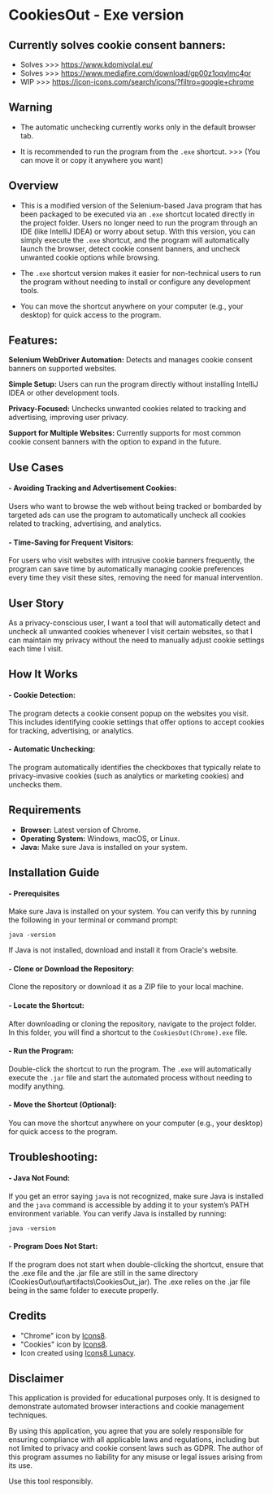 # CookiesOut - Exe version

## Currently solves cookie consent banners:

- Solves >>> https://www.kdomivolal.eu/
- Solves >>> https://www.mediafire.com/download/gp00z1oqvlmc4pr
- WIP >>> https://icon-icons.com/search/icons/?filtro=google+chrome

## Warning

- The automatic unchecking currently works only in the default browser tab. 

- It is recommended to run the program from the `.exe` shortcut. >>> (You can move it or copy it anywhere you want)

## Overview
- This is a modified version of the Selenium-based Java program that has been packaged to be executed via an `.exe` shortcut located directly in the project folder. Users no longer need to run the program through an IDE (like IntelliJ IDEA) or worry about setup. With this version, you can simply execute the `.exe` shortcut, and the program will automatically launch the browser, detect cookie consent banners, and uncheck unwanted cookie options while browsing.

- The `.exe` shortcut version makes it easier for non-technical users to run the program without needing to install or configure any development tools.

- You can move the shortcut anywhere on your computer (e.g., your desktop) for quick access to the program.

## Features:

**Selenium WebDriver Automation:** Detects and manages cookie consent banners on supported websites.

**Simple Setup:** Users can run the program directly without installing IntelliJ IDEA or other development tools.

**Privacy-Focused:** Unchecks unwanted cookies related to tracking and advertising, improving user privacy.

**Support for Multiple Websites:** Currently supports for most common cookie consent banners with the option to expand in the future.

## Use Cases
#### - Avoiding Tracking and Advertisement Cookies:
Users who want to browse the web without being tracked or bombarded by targeted ads can use the program to automatically uncheck all cookies related to tracking, advertising, and analytics.

#### - Time-Saving for Frequent Visitors:
For users who visit websites with intrusive cookie banners frequently, the program can save time by automatically managing cookie preferences every time they visit these sites, removing the need for manual intervention.

## User Story
As a privacy-conscious user, I want a tool that will automatically detect and uncheck all unwanted cookies whenever I visit certain websites, so that I can maintain my privacy without the need to manually adjust cookie settings each time I visit.

## How It Works
#### - Cookie Detection:
The program  detects a cookie consent popup on the websites you visit. This includes identifying cookie settings that offer options to accept cookies for tracking, advertising, or analytics.

#### - Automatic Unchecking:
The program automatically identifies the checkboxes that typically relate to privacy-invasive cookies (such as analytics or marketing cookies) and unchecks them.

## Requirements
- **Browser:** Latest version of Chrome.
- **Operating System:** Windows, macOS, or Linux.
- **Java:** Make sure Java is installed on your system.

## Installation Guide
#### - Prerequisites
Make sure Java is installed on your system. You can verify this by running the following in your terminal or command prompt:

`java -version`

If Java is not installed, download and install it from Oracle's website.

#### - Clone or Download the Repository:
Clone the repository or download it as a ZIP file to your local machine.

#### - Locate the Shortcut:
After downloading or cloning the repository, navigate to the project folder. In this folder, you will find a shortcut to the `CookiesOut(Chrome).exe` file.

#### - Run the Program:
Double-click the shortcut to run the program. The `.exe` will automatically execute the `.jar` file and start the automated process without needing to modify anything.

#### - Move the Shortcut (Optional):
You can move the shortcut anywhere on your computer (e.g., your desktop) for quick access to the program.

## Troubleshooting:
#### - Java Not Found:
If you get an error saying `java` is not recognized, make sure Java is installed and the `java` command is accessible by adding it to your system’s PATH environment variable.
You can verify Java is installed by running:

`java -version`

#### - Program Does Not Start:
If the program does not start when double-clicking the shortcut, ensure that the .exe file and the .jar file are still in the same directory (CookiesOut\out\artifacts\CookiesOut_jar). The .exe relies on the .jar file being in the same folder to execute properly.

## Credits

- "Chrome" icon by [Icons8](https://icons8.com/icon/ejub91zEY6Sl/chrome).
- "Cookies" icon by [Icons8](https://icons8.com/icon/51173/cookies).
- Icon created using [Icons8 Lunacy](https://icons8.com/lunacy).

## Disclaimer

This application is provided for educational purposes only. It is designed to demonstrate automated browser interactions and cookie management techniques.

By using this application, you agree that you are solely responsible for ensuring compliance with all applicable laws and regulations, including but not limited to privacy and cookie consent laws such as GDPR. The author of this program assumes no liability for any misuse or legal issues arising from its use.

Use this tool responsibly.

